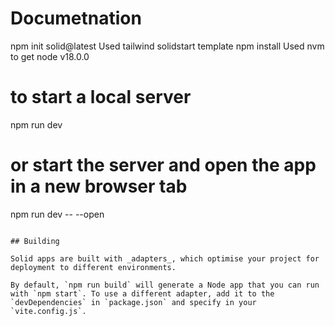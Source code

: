 # Documetnation

npm init solid@latest
Used tailwind solidstart template
npm install
Used nvm to get node v18.0.0

# to start a local server

npm run dev

# or start the server and open the app in a new browser tab

npm run dev -- --open

```

## Building

Solid apps are built with _adapters_, which optimise your project for deployment to different environments.

By default, `npm run build` will generate a Node app that you can run with `npm start`. To use a different adapter, add it to the `devDependencies` in `package.json` and specify in your `vite.config.js`.
```
